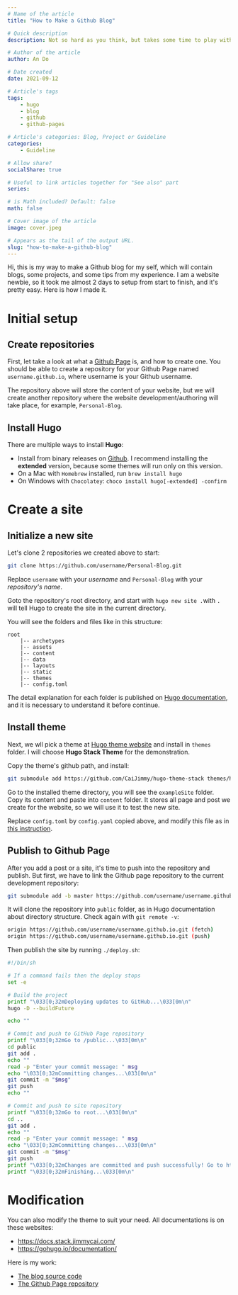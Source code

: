 ```yaml
---
# Name of the article
title: "How to Make a Github Blog"

# Quick description
description: Not so hard as you think, but takes some time to play with it

# Author of the article
author: An Do

# Date created
date: 2021-09-12

# Article's tags
tags: 
    - hugo
    - blog
    - github
    - github-pages

# Article's categories: Blog, Project or Guideline
categories:
    - Guideline

# Allow share?
socialShare: true

# Useful to link articles together for "See also" part
series: 

# is Math included? Default: false
math: false

# Cover image of the article
image: cover.jpeg

# Appears as the tail of the output URL.
slug: "how-to-make-a-github-blog"
---
```


Hi, this is my way to make a Github blog for my self, which will contain blogs, some projects, and some tips from my experience. I am a website newbie, so it took me almost 2 days to setup from start to finish, and it's pretty easy. Here is how I made it.

# Initial setup

## Create repositories

First, let take a look at what a [Github Page](https://pages.github.com/) is, and how to create one. You should be able to create a repository for your Github Page named `username.github.io`, where username is your Github username.

The repository above will store the content of your website, but we will create another repository where the website development/authoring will take place, for example, `Personal-Blog`.

## Install Hugo

There are multiple ways to install **Hugo**:

- Install from binary releases on [Github](https://github.com/gohugoio/hugo/releases). I recommend installing the **extended** version, because some themes will run only on this version.
- On a Mac with `Homebrew` installed, run `brew install hugo`
- On Windows with `Chocolatey`: `choco install hugo[-extended] -confirm`

# Create a site

## Initialize a new site

Let's clone 2 repositories we created above to start:

```bash
git clone https://github.com/username/Personal-Blog.git
```

Replace `username` with your *username* and `Personal-Blog` with your *repository's name*.

Goto the repository's root directory, and start with `hugo new site .`with `.` will tell Hugo to create the site in the current directory.

You will see the folders and files like in this structure:

```text
root
    |-- archetypes
    |-- assets
    |-- content
    |-- data
    |-- layouts
    |-- static
    |-- themes  
    |-- config.toml
```

The detail explanation for each folder is published on [Hugo documentation](https://gohugo.io/getting-started/directory-structure/), and it is necessary to understand it before continue.

## Install theme

Next, we wll pick a theme at [Hugo theme website](https://themes.gohugo.io/) and install in `themes` folder. I will choose **Hugo Stack Theme** for the demonstration.

Copy the theme's github path, and install:

```bash
git submodule add https://github.com/CaiJimmy/hugo-theme-stack themes/hugo-theme-stack
```

Go to the installed theme directory, you will see the `exampleSite` folder. Copy its content and paste into `content` folder. It stores all page and post we create for the website, so we will use it to test the new site.

Replace `config.toml` by `config.yaml` copied above, and modify this file as in [this instruction](https://docs.stack.jimmycai.com/).

## Publish to Github Page

After you add a post or a site, it's time to push into the repository and publish. But first, we have to link the Github page repository to the current development repository:

```bash
git submodule add -b master https://github.com/username/username.github.io.git public
```

It will clone the repository into `public` folder, as in Hugo documentation about directory structure.
Check again with `git remote -v`:

```bash
origin https://github.com/username/username.github.io.git (fetch)
origin https://github.com/username/username.github.io.git (push)
```

Then publish the site by running `./deploy.sh`:

```bash
#!/bin/sh

# If a command fails then the deploy stops
set -e

# Build the project
printf "\033[0;32mDeploying updates to GitHub...\033[0m\n"
hugo -D --buildFuture

echo ""

# Commit and push to GitHub Page repository
printf "\033[0;32mGo to /public...\033[0m\n"
cd public
git add .
echo ""
read -p "Enter your commit message: " msg
echo "\033[0;32mCommitting changes...\033[0m\n"
git commit -m "$msg"
git push
echo ""

# Commit and push to site repository
printf "\033[0;32mGo to root...\033[0m\n"
cd ..
git add .
echo ""
read -p "Enter your commit message: " msg
echo "\033[0;32mCommitting changes...\033[0m\n"
git commit -m "$msg"
git push
printf "\033[0;32mChanges are committed and push successfully! Go to https://username.github.io to see.\033[0m\n"
printf "\033[0;32mFinishing...\033[0m\n"
```

# Modification

You can also modify the theme to suit your need. All documentations is on these websites:

- <https://docs.stack.jimmycai.com/>
- <https://gohugo.io/documentation/>

Here is my work:

- [The blog source code](https://github.com/andrewdo25/Personal-Blog)
- [The Github Page repository](https://github.com/andrewdo25/andrewdo25.github.io)
